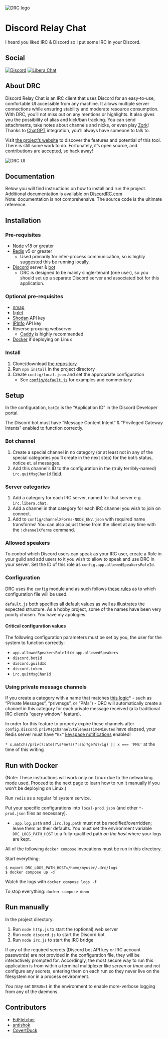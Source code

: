 ![DRC logo](https://discordrc.com/images/drc-logo-1.png "DRC logo")

# Discord Relay Chat

I heard you liked IRC & Discord so I put some IRC in your Discord.

## Social

[![Discord](https://shields.io/badge/chat-discord-7289da?style=for-the-badge)](https://discord.gg/dHmqx5vAw2)
[![Libera Chat](https://shields.io/badge/chat-libera%20chat-ec62d7?style=for-the-badge)](https://web.libera.chat/?channel=#discordrc)

## About DRC

Discord Relay Chat is an IRC client that uses Discord for an easy-to-use, comfortable UI accessible from any machine. It allows multiple server connections while ensuring stability and moderate resource consumption.
With DRC, you’ll not miss out on any mentions or highlights. It also gives you the possibility of alias and kick/ban tracking. You can send attachments, take notes about channels and nicks, or even play [Zork](https://en.wikipedia.org/wiki/Zork)! Thanks to [ChatGPT](https://chat.openai.com/auth/login) integration, you’ll always have someone to talk to.

Visit [the project’s website](https://discordrc.com/) to discover the features and potential of this tool.
There is still some work to do. Fortunately, it’s open source, and contributions are accepted, so hack away!

![DRC UI](https://discordrc.com/images/ubuntu-disc.png "DRC UI")

## Documentation

Below you will find instructions on how to install and run the project. Additional documentation is available on [DiscordRC.com](https://discordrc.com)  
Note: documentation is not comprehensive. The source code is the ultimate reference.

## Installation

### Pre-requisites

- [Node](https://nodejs.org/en) v18 or greater
- [Redis](https://redis.io/) v5 or greater
  - Used primarily for inter-process communication, so is highly suggested this be running locally.
- [Discord](https://discord.com/) server & [bot](https://discordjs.guide/preparations/setting-up-a-bot-application.html#creating-your-bot)
  - DRC is designed to be mainly single-tenant (one user), so you should set up a separate Discord server and associated bot for this application.

### Optional pre-requisites

- [nmap](https://nmap.org/)
- [figlet](https://linux.die.net/man/6/figlet)
- [Shodan](https://www.shodan.io/) API key
- [IPInfo](https://ipinfo.io/) API key
- Reverse proxying webserver
  - [Caddy](https://caddyserver.com/) is highly recommended
- [Docker](https://www.docker.com/) if deploying on Linux

### Install

1. Clone/download [the repository](https://github.com/edfletcher/drc)
2. Run `npm install` in the project directory
3. Create `config/local.json` and set the appropriate configuration
   - See [`config/default.js`](https://github.com/edfletcher/drc/blob/main/config/default.js) for examples and commentary

## Setup

In the configuration, `botId` is the “Application ID” in the Discord Developer portal.

The Discord bot must have “Message Content Intent” & “Privileged Gateway Intents” enabled to function correctly.

### Bot channel

1. Create a special channel in no category (or at least not in any of the special categories you’ll create in the next step) for the bot’s status, notice et. al messages.
2. Add this channel’s ID to the configuration in the (truly terribly-named) `irc.quitMsgChanId` [field](https://github.com/edfletcher/drc/blob/8034fd6e9727953f85ce3fd5754df796f4b6bf7b/config/default.js#L73).

### Server categories

1. Add a category for each IRC server, named for that server e.g. `irc.libera.chat`.
1. Add a channel in that category for each IRC channel you wish to join on connect.
1. Add to `config/channelXForms-NODE_ENV.json` with required name transforms! You can also adjust these from the client at any time with the `!channelXforms` command.

### Allowed speakers

To control which Discord users can speak as your IRC user, create a Role in your guild and add users to it you wish to allow to speak and use DRC in your server. Set the ID of this role as `config.app.allowedSpeakersRoleId`.

### Configuration

DRC uses the `config` module and as such follows [these rules](https://github.com/node-config/node-config/wiki/Configuration-Files#file-load-order) as to which configuration file will be used.

`default.js` both specifies all default values as well as illustrates the expected structure. As a hobby project, some of the names have been very poorly chosen. You have my apologies.

#### Critical configuration values

The following configuration parameters must be set by you, the user for the system to function correctly:

- `app.allowedSpeakersRoleId` or `app.allowedSpeakers`
- `discord.botId`
- `discord.guildId`
- `discord.token`
- `irc.quitMsgChanId`

### Using private message channels

If you create a category with a name that matches [this logic](https://github.com/edfletcher/drc/blob/main/discord.js#L347)\* - such as “Private Messages”, “privmsgs”, or “PMs”) - DRC will automatically create a channel in this category for each private message received (a la traditional IRC client’s “query window” feature).

In order for this feature to properly expire these channels after `config.discord.privMsgChannelStalenessTimeMinutes` have elapsed, your Redis server must have `“Kx”` [keyspace notifications](https://redis.io/docs/manual/keyspace-notifications/) enabled!

`* x.match(/priv(?:ate)?\s*me?s(?:sa)?ge?s?/ig) || x === 'PMs'` at the time of this writing

## Run with Docker

(Note: These instructions will work only on Linux due to the networking mode used. Proceed to the next page to learn how to run it manually if you won’t be deploying on Linux.)

Run `redis` as a regular ‘ol system service.

Put your specific configurations into `local-prod.json` (and other `*-prod.json` files as necessary).

- `.app.log.path` and `.irc.log.path` must not be modified/overridden; leave them as their defaults.
  You must set the environment variable `DRC_LOGS_PATH_HOST` to a fully-qualified path _on the host_ where your logs are kept.

All of the following `docker compose` invocations must be run in this directory.

Start everything:

```
$ export DRC_LOGS_PATH_HOST=/home/myuser/.drc/logs
$ docker compose up -d
```

Watch the logs with `docker compose logs -f`

To stop everything: `docker compose down`

## Run manually

In the project directory:

1. Run `node http.js` to start the (optional) web server
1. Run `node discord.js` to start the Discord bot
1. Run `node irc.js` to start the IRC bridge

If any of the required secrets (Discord bot API key or IRC account passwords) are not provided in the configuration file, they will be interactively prompted for. Accordingly, the most secure way to run this application is from within a terminal multiplexer like _screen_ or _tmux_ and not configure any secrets, entering them on each run so they never live on the filesystem nor in a process environment.

You may set `DEBUG=1` in the environment to enable more-verbose logging from any of the daemons.

## Contributors

- [EdFletcher](https://github.com/edfletcher)
- [antishok](https://github.com/antishok)
- [CovertDuck](https://github.com/CovertDuck)
